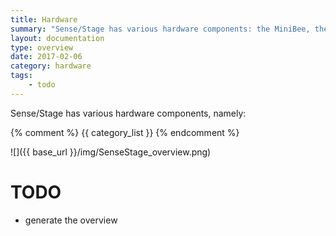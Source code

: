 ```yaml
---
title: Hardware
summary: "Sense/Stage has various hardware components: the MiniBee, the coordinator node and expansion boards. This page gives an overview of all components."
layout: documentation
type: overview
date: 2017-02-06
category: hardware
tags:
    - todo
---
```


Sense/Stage has various hardware components, namely:


{% comment %}
{{ category_list }}
{% endcomment %}

![]({{ base_url }}/img/SenseStage_overview.png)


# TODO

- generate the overview

